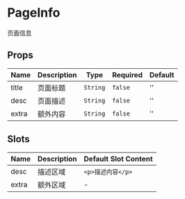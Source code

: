 # PageInfo

页面信息

## Props

<!-- @vuese:PageInfo:props:start -->
|Name|Description|Type|Required|Default|
|---|---|---|---|---|
|title|页面标题|`String`|`false`|''|
|desc|页面描述|`String`|`false`|''|
|extra|额外内容|`String`|`false`|''|

<!-- @vuese:PageInfo:props:end -->


## Slots

<!-- @vuese:PageInfo:slots:start -->
|Name|Description|Default Slot Content|
|---|---|---|
|desc|描述区域|`<p>描述内容</p>`|
|extra|额外区域|-|

<!-- @vuese:PageInfo:slots:end -->


